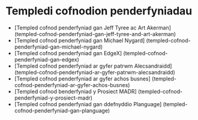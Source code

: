 # Templedi cofnodion penderfyniadau

* [Templed cofnod penderfyniad gan Jeff Tyree ac Art Akerman] (templed-cofnod-penderfyniad-gan-jeff-tyree-and-art-akerman)
* [Templed cofnod penderfyniad gan Michael Nygard] (templed-cofnod-penderfyniad-gan-michael-nygard)
* [Templed cofnod penderfyniad gan EdgeX] (templed-cofnod-penderfyniad-gan-edgex)
* [Templed cofnod penderfyniad ar gyfer patrwm Alecsandraidd] (templed-cofnod-penderfyniad-ar-gyfer-patrwm-alecsandraidd)
* [Templed cofnod penderfyniad ar gyfer achos busnes] (templed-cofnod-penderfyniad-ar-gyfer-achos-busnes)
* [Templed cofnod benderfyniad y Prosiect MADR] (templed-cofnod-penderfyniad-y-prosiect-madr)
* [Templed cofnod penderfyniad gan ddefnyddio Planguage] (templed-cofnod-penderfyniad-gan-planguage)
